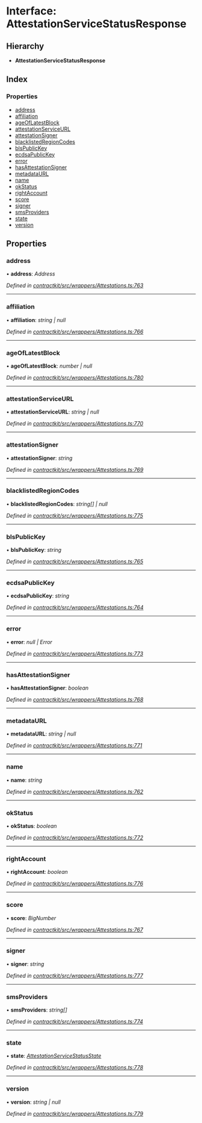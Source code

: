 # Interface: AttestationServiceStatusResponse

## Hierarchy

* **AttestationServiceStatusResponse**

## Index

### Properties

* [address](_wrappers_attestations_.attestationservicestatusresponse.md#address)
* [affiliation](_wrappers_attestations_.attestationservicestatusresponse.md#affiliation)
* [ageOfLatestBlock](_wrappers_attestations_.attestationservicestatusresponse.md#ageoflatestblock)
* [attestationServiceURL](_wrappers_attestations_.attestationservicestatusresponse.md#attestationserviceurl)
* [attestationSigner](_wrappers_attestations_.attestationservicestatusresponse.md#attestationsigner)
* [blacklistedRegionCodes](_wrappers_attestations_.attestationservicestatusresponse.md#blacklistedregioncodes)
* [blsPublicKey](_wrappers_attestations_.attestationservicestatusresponse.md#blspublickey)
* [ecdsaPublicKey](_wrappers_attestations_.attestationservicestatusresponse.md#ecdsapublickey)
* [error](_wrappers_attestations_.attestationservicestatusresponse.md#error)
* [hasAttestationSigner](_wrappers_attestations_.attestationservicestatusresponse.md#hasattestationsigner)
* [metadataURL](_wrappers_attestations_.attestationservicestatusresponse.md#metadataurl)
* [name](_wrappers_attestations_.attestationservicestatusresponse.md#name)
* [okStatus](_wrappers_attestations_.attestationservicestatusresponse.md#okstatus)
* [rightAccount](_wrappers_attestations_.attestationservicestatusresponse.md#rightaccount)
* [score](_wrappers_attestations_.attestationservicestatusresponse.md#score)
* [signer](_wrappers_attestations_.attestationservicestatusresponse.md#signer)
* [smsProviders](_wrappers_attestations_.attestationservicestatusresponse.md#smsproviders)
* [state](_wrappers_attestations_.attestationservicestatusresponse.md#state)
* [version](_wrappers_attestations_.attestationservicestatusresponse.md#version)

## Properties

###  address

• **address**: *Address*

*Defined in [contractkit/src/wrappers/Attestations.ts:763](https://github.com/medhak1/celo-monorepo/blob/master/packages/sdk/contractkit/src/wrappers/Attestations.ts#L763)*

___

###  affiliation

• **affiliation**: *string | null*

*Defined in [contractkit/src/wrappers/Attestations.ts:766](https://github.com/medhak1/celo-monorepo/blob/master/packages/sdk/contractkit/src/wrappers/Attestations.ts#L766)*

___

###  ageOfLatestBlock

• **ageOfLatestBlock**: *number | null*

*Defined in [contractkit/src/wrappers/Attestations.ts:780](https://github.com/medhak1/celo-monorepo/blob/master/packages/sdk/contractkit/src/wrappers/Attestations.ts#L780)*

___

###  attestationServiceURL

• **attestationServiceURL**: *string | null*

*Defined in [contractkit/src/wrappers/Attestations.ts:770](https://github.com/medhak1/celo-monorepo/blob/master/packages/sdk/contractkit/src/wrappers/Attestations.ts#L770)*

___

###  attestationSigner

• **attestationSigner**: *string*

*Defined in [contractkit/src/wrappers/Attestations.ts:769](https://github.com/medhak1/celo-monorepo/blob/master/packages/sdk/contractkit/src/wrappers/Attestations.ts#L769)*

___

###  blacklistedRegionCodes

• **blacklistedRegionCodes**: *string[] | null*

*Defined in [contractkit/src/wrappers/Attestations.ts:775](https://github.com/medhak1/celo-monorepo/blob/master/packages/sdk/contractkit/src/wrappers/Attestations.ts#L775)*

___

###  blsPublicKey

• **blsPublicKey**: *string*

*Defined in [contractkit/src/wrappers/Attestations.ts:765](https://github.com/medhak1/celo-monorepo/blob/master/packages/sdk/contractkit/src/wrappers/Attestations.ts#L765)*

___

###  ecdsaPublicKey

• **ecdsaPublicKey**: *string*

*Defined in [contractkit/src/wrappers/Attestations.ts:764](https://github.com/medhak1/celo-monorepo/blob/master/packages/sdk/contractkit/src/wrappers/Attestations.ts#L764)*

___

###  error

• **error**: *null | Error*

*Defined in [contractkit/src/wrappers/Attestations.ts:773](https://github.com/medhak1/celo-monorepo/blob/master/packages/sdk/contractkit/src/wrappers/Attestations.ts#L773)*

___

###  hasAttestationSigner

• **hasAttestationSigner**: *boolean*

*Defined in [contractkit/src/wrappers/Attestations.ts:768](https://github.com/medhak1/celo-monorepo/blob/master/packages/sdk/contractkit/src/wrappers/Attestations.ts#L768)*

___

###  metadataURL

• **metadataURL**: *string | null*

*Defined in [contractkit/src/wrappers/Attestations.ts:771](https://github.com/medhak1/celo-monorepo/blob/master/packages/sdk/contractkit/src/wrappers/Attestations.ts#L771)*

___

###  name

• **name**: *string*

*Defined in [contractkit/src/wrappers/Attestations.ts:762](https://github.com/medhak1/celo-monorepo/blob/master/packages/sdk/contractkit/src/wrappers/Attestations.ts#L762)*

___

###  okStatus

• **okStatus**: *boolean*

*Defined in [contractkit/src/wrappers/Attestations.ts:772](https://github.com/medhak1/celo-monorepo/blob/master/packages/sdk/contractkit/src/wrappers/Attestations.ts#L772)*

___

###  rightAccount

• **rightAccount**: *boolean*

*Defined in [contractkit/src/wrappers/Attestations.ts:776](https://github.com/medhak1/celo-monorepo/blob/master/packages/sdk/contractkit/src/wrappers/Attestations.ts#L776)*

___

###  score

• **score**: *BigNumber*

*Defined in [contractkit/src/wrappers/Attestations.ts:767](https://github.com/medhak1/celo-monorepo/blob/master/packages/sdk/contractkit/src/wrappers/Attestations.ts#L767)*

___

###  signer

• **signer**: *string*

*Defined in [contractkit/src/wrappers/Attestations.ts:777](https://github.com/medhak1/celo-monorepo/blob/master/packages/sdk/contractkit/src/wrappers/Attestations.ts#L777)*

___

###  smsProviders

• **smsProviders**: *string[]*

*Defined in [contractkit/src/wrappers/Attestations.ts:774](https://github.com/medhak1/celo-monorepo/blob/master/packages/sdk/contractkit/src/wrappers/Attestations.ts#L774)*

___

###  state

• **state**: *[AttestationServiceStatusState](../enums/_wrappers_attestations_.attestationservicestatusstate.md)*

*Defined in [contractkit/src/wrappers/Attestations.ts:778](https://github.com/medhak1/celo-monorepo/blob/master/packages/sdk/contractkit/src/wrappers/Attestations.ts#L778)*

___

###  version

• **version**: *string | null*

*Defined in [contractkit/src/wrappers/Attestations.ts:779](https://github.com/medhak1/celo-monorepo/blob/master/packages/sdk/contractkit/src/wrappers/Attestations.ts#L779)*

